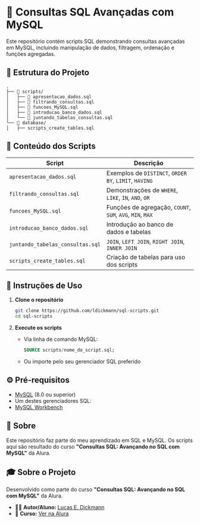 # 📌 Consultas SQL Avançadas com MySQL

Este repositório contém scripts SQL demonstrando consultas avançadas em MySQL, incluindo manipulação de dados, filtragem, ordenação e funções agregadas.

## 📖 Estrutura do Projeto

```
.
├── 📁 scripts/
│   ├── 📄 apresentacao_dados.sql
│   ├── 📄 filtrando_consultas.sql
│   ├── 📄 funcoes_MySQL.sql
│   ├── 📄 introducao_banco_dados.sql
│   └── 📄 juntando_tabelas_consultas.sql
└── 📁 database/
│   ├── scripts_create_tables.sql
```

## 📑 Conteúdo dos Scripts

| Script                           | Descrição                                                 |
| -------------------------------- | --------------------------------------------------------- |
| `apresentacao_dados.sql`         | Exemplos de `DISTINCT`, `ORDER BY`, `LIMIT`, `HAVING`     |
| `filtrando_consultas.sql`        | Demonstrações de `WHERE`, `LIKE`, `IN`, `AND`, `OR`       |
| `funcoes_MySQL.sql`              | Funções de agregação, `COUNT`, `SUM`, `AVG`, `MIN`, `MAX` |
| `introducao_banco_dados.sql`     | Introdução ao banco de dados e tabelas                    |
| `juntando_tabelas_consultas.sql` | `JOIN`, `LEFT JOIN`, `RIGHT JOIN`, `INNER JOIN`           |
| `scripts_create_tables.sql`      | Criação de tabelas para uso dos scripts                   |

## 🚀 Instruções de Uso

1. **Clone o repositório**

   ```bash
   git clone https://github.com/ldickmann/sql-scripts.git
   cd sql-scripts
   ```

2. **Execute os scripts**
   - Via linha de comando MySQL:
     ```sql
     SOURCE scripts/nome_do_script.sql;
     ```
   - Ou importe pelo seu gerenciador SQL preferido

## ⚙️ Pré-requisitos

- [MySQL](https://www.mysql.com/downloads/) (8.0 ou superior)
- Um destes gerenciadores SQL:
- [MySQL Workbench](https://www.mysql.com/products/workbench/)

## 📌 Sobre

Este repositório faz parte do meu aprendizado em SQL e MySQL. Os scripts aqui são resultado do curso **"Consultas SQL: Avançando no SQL com MySQL"** da Alura.

## 🎓 Sobre o Projeto

Desenvolvido como parte do curso **"Consultas SQL: Avançando no SQL com MySQL"** da Alura.

- 👨‍💻 **Autor/Aluno:** [Lucas E. Dickmann](https://github.com/ldickmann)
- 🔗 **Curso:** [Ver na Alura](https://cursos.alura.com.br/course/mysql-consultas-sql)

